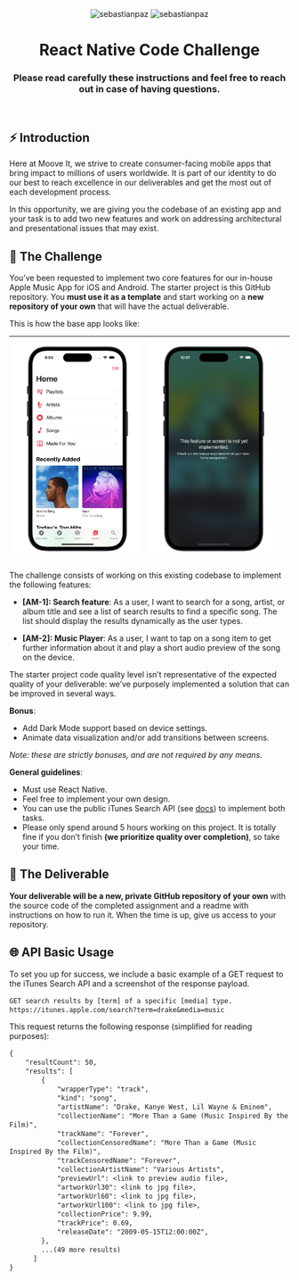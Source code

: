 <br>
<br>
<p align="center"> 
  <img src="https://media-exp1.licdn.com/dms/image/C4D0BAQEU4y571j_M9w/company-logo_200_200/0/1654631302030?e=2147483647&v=beta&t=BsvDC8hQex8mbeHd23So2Skx8p2Gu6EyUlDXFdoyBj0" alt="sebastianpaz" width="210" />
     <img src="https://reactnative.dev/img/logo-og.png" alt="sebastianpaz" width="400" />

</p>


<h1 align="center">React Native Code Challenge</h1>
<h3 align="center">Please read carefully these instructions and feel free to reach out in case of having questions.</h3>

<br>

## ⚡ Introduction
Here at Moove It, we strive to create consumer-facing mobile apps that bring impact to millions of users worldwide. It is part of our identity to do our best to reach excellence in our deliverables and get the most out of each development process. 

In this opportunity, we are giving you the codebase of an existing app and your task is to add two new features and work on addressing architectural and presentational issues that may exist. 

## 📕 The Challenge
You’ve been requested to implement two core features for our in-house Apple Music App for iOS and Android. The starter project is this GitHub repository. You **must use it as a template** and start working on a **new repository of your own** that will have the actual deliverable.

This is how the base app looks like:

| ![]( .github/images/1.png ) | ![]( .github/images/2.png )  |   |
|-----------------------------------------------------------|-----------------------------------------------------------|---|

The challenge consists of working on this existing codebase to implement the following features:

- **[AM-1]: Search feature**:
As a user, I want to search for a song, artist, or album title and see a list of search results to find a specific song. The list should display the results dynamically as the user types.

- **[AM-2]: Music Player**:
As a user, I want to tap on a song item to get further information about it and play a short audio preview of the song on the device.

The starter project code quality level isn’t representative of the expected quality of your deliverable: we’ve purposely implemented a solution that can be improved in several ways.

**Bonus**:
- Add Dark Mode support based on device settings.
- Animate data visualization and/or add transitions between screens.

*Note: these are strictly bonuses, and are not required by any means.*

**General guidelines**:  
- Must use React Native.
- Feel free to implement your own design.
- You can use the public iTunes Search API (see [docs](https://developer.apple.com/library/archive/documentation/AudioVideo/Conceptual/iTuneSearchAPI/Searching.html#//apple_ref/doc/uid/TP40017632-CH5-SW1)) to implement both tasks.
- Please only spend around 5 hours working on this project. It is totally fine if you don’t finish **(we prioritize quality over completion)**, so take your time.


## 📱 The Deliverable
**Your deliverable will be a new, private GitHub repository of your own** with the source code of the completed assignment and a readme with instructions on how to run it. When the time is up, give us access to your repository.

## 🌐 API Basic Usage
To set you up for success, we include a basic example of a GET request to the iTunes Search API and a screenshot of the response payload.

```
GET search results by [term] of a specific [media] type.
https://itunes.apple.com/search?term=drake&media=music
```
This request returns the following response (simplified for reading purposes):
<br>
```
{
    "resultCount": 50,
    "results": [
        {
            "wrapperType": "track",
            "kind": "song",
            "artistName": "Drake, Kanye West, Lil Wayne & Eminem",
            "collectionName": "More Than a Game (Music Inspired By the Film)",
            "trackName": "Forever",
            "collectionCensoredName": "More Than a Game (Music Inspired By the Film)",
            "trackCensoredName": "Forever",
            "collectionArtistName": "Various Artists",
            "previewUrl": <link to preview audio file>,
            "artworkUrl30": <link to jpg file>,
            "artworkUrl60": <link to jpg file>,
            "artworkUrl100": <link to jpg file>,
            "collectionPrice": 9.99,
            "trackPrice": 0.69,
            "releaseDate": "2009-05-15T12:00:00Z",
        },
        ...(49 more results)
      ]
}
```